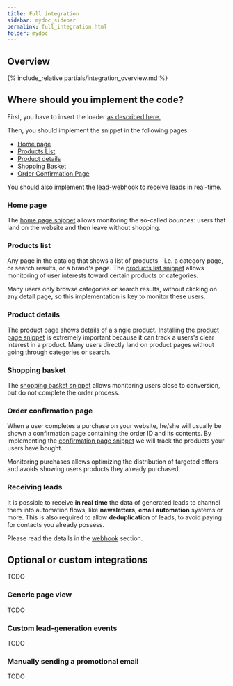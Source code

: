 ```yaml
---
title: Full integration
sidebar: mydoc_sidebar
permalink: full_integration.html
folder: mydoc
---
```


## Overview
{% include_relative partials/integration_overview.md %}

## Where should you implement the code?
First, you have to insert the loader [as described here.](snippet_loader.html)

Then, you should implement the snippet in the following pages:

- [Home page](#home-page)
- [Products List](#products-list)
- [Product details](#product-details)
- [Shopping Basket](#shopping-basket)
- [Order Confirmation Page](#order-confirmation-page)

You should also implement the [lead-webhook](#receiving-leads) to receive leads in real-time.

### Home page 
The [home page snippet](snippet_homepage.md) allows monitoring the so-called *bounces*: users that land on the website and then leave without shopping.

### Products list
Any page in the catalog that shows a list of products - i.e. a category page, or search results, or a brand's page.
The [products list snippet](snippet_pagina_ricerca.md) allows monitoring of user interests toward certain products or categories.

Many users only browse categories or search results, without clicking on any detail page, so this implementation is key to monitor these users.

### Product details
The product page shows details of a single product. Installing the [product page snippet](snippet_pagina_prodotto.md) is extremely important because it can track a users's clear interest in a product. Many users directly land on product pages without going through categories or search.

### Shopping basket
The [shopping basket snippet](snippet_carrello.md) allows monitoring users close to conversion, but do not complete the order process.

### Order confirmation page
When a user completes a purchase on your website, he/she will usually be shown a confirmation page containing the order ID and its contents.
By implementing the [confirmation page snippet](snippet_pagina_conferma.md) we will track the products your users have bought.

Monitoring purchases allows optimizing the distribution of targeted offers and avoids showing users products they already purchased.

### Receiving leads
It is possible to receive **in real time** the data of generated leads to channel them into automation flows, like **newsletters**, **email automation** systems or more.
This is also required to allow **deduplication** of leads, to avoid paying for contacts you already possess.

Please read the details in the [webhook](webhook.html) section.

## Optional or custom integrations
TODO

### Generic page view
TODO

### Custom lead-generation events
TODO

### Manually sending a promotional email
TODO




